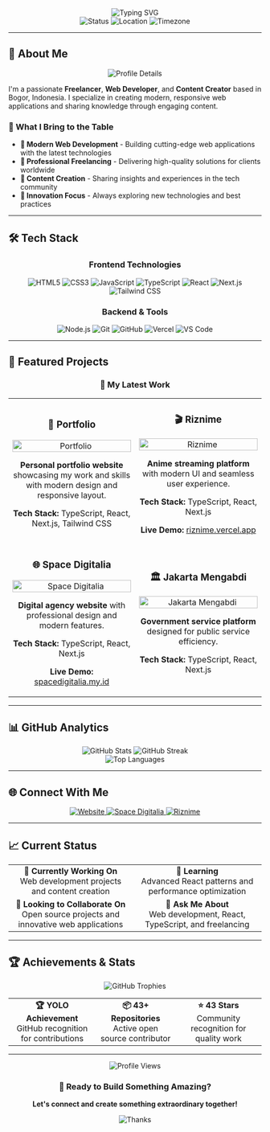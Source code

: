 <div align="center">
  <img src="https://readme-typing-svg.herokuapp.com?font=Fira+Code&weight=600&size=28&pause=1000&color=6366F1&center=true&vCenter=true&width=600&height=100&lines=Hello%2C+I'm+Rizki+Ramadhan;Freelancer+%7C+Web+Developer+%7C+Content+Creator" alt="Typing SVG" />
</div>

<div align="center">
  <img src="https://img.shields.io/badge/Status-Available%20for%20Hire-brightgreen?style=for-the-badge&logo=github" alt="Status" />
  <img src="https://img.shields.io/badge/Location-Bogor%2C%20Indonesia-blue?style=for-the-badge&logo=location" alt="Location" />
  <img src="https://img.shields.io/badge/Timezone-UTC%2B07:00-orange?style=for-the-badge&logo=clock" alt="Timezone" />
</div>

---

## 🚀 About Me

<div align="center">
  <img src="https://github-profile-summary-cards.vercel.app/api/cards/profile-details?username=Rizkiramadhan20&theme=github_dark" alt="Profile Details" />
</div>

I'm a passionate **Freelancer**, **Web Developer**, and **Content Creator** based in Bogor, Indonesia. I specialize in creating modern, responsive web applications and sharing knowledge through engaging content.

### 🌟 What I Bring to the Table

- **🎨 Modern Web Development** - Building cutting-edge web applications with the latest technologies
- **💼 Professional Freelancing** - Delivering high-quality solutions for clients worldwide
- **📝 Content Creation** - Sharing insights and experiences in the tech community
- **🚀 Innovation Focus** - Always exploring new technologies and best practices

---

## 🛠️ Tech Stack

<div align="center">
  <h3>Frontend Technologies</h3>
  <img src="https://img.shields.io/badge/HTML5-E34F26?style=for-the-badge&logo=html5&logoColor=white" alt="HTML5" />
  <img src="https://img.shields.io/badge/CSS3-1572B6?style=for-the-badge&logo=css3&logoColor=white" alt="CSS3" />
  <img src="https://img.shields.io/badge/JavaScript-F7DF1E?style=for-the-badge&logo=javascript&logoColor=black" alt="JavaScript" />
  <img src="https://img.shields.io/badge/TypeScript-007ACC?style=for-the-badge&logo=typescript&logoColor=white" alt="TypeScript" />
  <img src="https://img.shields.io/badge/React-20232A?style=for-the-badge&logo=react&logoColor=61DAFB" alt="React" />
  <img src="https://img.shields.io/badge/Next.js-000000?style=for-the-badge&logo=next.js&logoColor=white" alt="Next.js" />
  <img src="https://img.shields.io/badge/Tailwind_CSS-38B2AC?style=for-the-badge&logo=tailwind-css&logoColor=white" alt="Tailwind CSS" />
</div>

<div align="center">
  <h3>Backend & Tools</h3>
  <img src="https://img.shields.io/badge/Node.js-43853D?style=for-the-badge&logo=node.js&logoColor=white" alt="Node.js" />
  <img src="https://img.shields.io/badge/Git-F05032?style=for-the-badge&logo=git&logoColor=white" alt="Git" />
  <img src="https://img.shields.io/badge/GitHub-100000?style=for-the-badge&logo=github&logoColor=white" alt="GitHub" />
  <img src="https://img.shields.io/badge/Vercel-000000?style=for-the-badge&logo=vercel&logoColor=white" alt="Vercel" />
  <img src="https://img.shields.io/badge/VS_Code-007ACC?style=for-the-badge&logo=visual-studio-code&logoColor=white" alt="VS Code" />
</div>

---

## 📁 Featured Projects

<div align="center">
  <h3>🚀 My Latest Work</h3>
</div>

<table>
  <tr>
    <td width="50%">
      <h3 align="center">🎨 Portfolio</h3>
      <div align="center">
        <a href="https://github.com/Rizkiramadhan20/portofolio" target="_blank">
          <img src="https://github-readme-stats.vercel.app/api/pin/?username=Rizkiramadhan20&repo=portofolio&theme=github_dark&hide_border=true" width="100%" alt="Portfolio" />
        </a>
        <p><strong>Personal portfolio website</strong> showcasing my work and skills with modern design and responsive layout.</p>
        <p><strong>Tech Stack:</strong> TypeScript, React, Next.js, Tailwind CSS</p>
      </div>
    </td>
    <td width="50%">
      <h3 align="center">🎬 Riznime</h3>
      <div align="center">
        <a href="https://github.com/Rizkiramadhan20/riznime" target="_blank">
          <img src="https://github-readme-stats.vercel.app/api/pin/?username=Rizkiramadhan20&repo=riznime&theme=github_dark&hide_border=true" width="100%" alt="Riznime" />
        </a>
        <p><strong>Anime streaming platform</strong> with modern UI and seamless user experience.</p>
        <p><strong>Tech Stack:</strong> TypeScript, React, Next.js</p>
        <p><strong>Live Demo:</strong> <a href="https://riznime.vercel.app" target="_blank">riznime.vercel.app</a></p>
      </div>
    </td>
  </tr>
  <tr>
    <td width="50%">
      <h3 align="center">🌐 Space Digitalia</h3>
      <div align="center">
        <a href="https://github.com/Rizkiramadhan20/space-digitalia" target="_blank">
          <img src="https://github-readme-stats.vercel.app/api/pin/?username=Rizkiramadhan20&repo=space-digitalia&theme=github_dark&hide_border=true" width="100%" alt="Space Digitalia" />
        </a>
        <p><strong>Digital agency website</strong> with professional design and modern features.</p>
        <p><strong>Tech Stack:</strong> TypeScript, React, Next.js</p>
        <p><strong>Live Demo:</strong> <a href="https://spacedigitalia.my.id" target="_blank">spacedigitalia.my.id</a></p>
      </div>
    </td>
    <td width="50%">
      <h3 align="center">🏛️ Jakarta Mengabdi</h3>
      <div align="center">
        <a href="https://github.com/Rizkiramadhan20/jakarta-mengabdi" target="_blank">
          <img src="https://github-readme-stats.vercel.app/api/pin/?username=Rizkiramadhan20&repo=jakarta-mengabdi&theme=github_dark&hide_border=true" width="100%" alt="Jakarta Mengabdi" />
        </a>
        <p><strong>Government service platform</strong> designed for public service efficiency.</p>
        <p><strong>Tech Stack:</strong> TypeScript, React, Next.js</p>
      </div>
    </td>
  </tr>
</table>

---

## 📊 GitHub Analytics

<div align="center">
  <img src="https://github-readme-stats.vercel.app/api?username=Rizkiramadhan20&show_icons=true&theme=github_dark&hide_border=true&bg_color=0D1117&title_color=6366F1&icon_color=6366F1&text_color=FFFFFF" alt="GitHub Stats" />
  <img src="https://github-readme-streak-stats.herokuapp.com/?user=Rizkiramadhan20&theme=github_dark&hide_border=true&background=0D1117&stroke=6366F1&ring=6366F1&fire=6366F1&currStreakNum=FFFFFF&currStreakLabel=6366F1&sideNums=FFFFFF&sideLabels=6366F1&dates=FFFFFF" alt="GitHub Streak" />
</div>

<div align="center">
  <img src="https://github-readme-stats.vercel.app/api/top-langs/?username=Rizkiramadhan20&layout=compact&theme=github_dark&hide_border=true&bg_color=0D1117&title_color=6366F1&text_color=FFFFFF" alt="Top Languages" />
</div>

---

## 🌐 Connect With Me

<div align="center">
  <a href="https://rizkiramadhan.web.id" target="_blank">
    <img src="https://img.shields.io/badge/Website-000000?style=for-the-badge&logo=About.me&logoColor=white" alt="Website" />
  </a>
  <a href="https://spacedigitalia.my.id" target="_blank">
    <img src="https://img.shields.io/badge/Space_Digitalia-000000?style=for-the-badge&logo=About.me&logoColor=white" alt="Space Digitalia" />
  </a>
  <a href="https://riznime.vercel.app" target="_blank">
    <img src="https://img.shields.io/badge/Riznime-000000?style=for-the-badge&logo=About.me&logoColor=white" alt="Riznime" />
  </a>
</div>

---

## 📈 Current Status

<div align="center">
  <table>
    <tr>
      <td align="center">
        <strong>🔭 Currently Working On</strong><br/>
        Web development projects and content creation
      </td>
      <td align="center">
        <strong>🌱 Learning</strong><br/>
        Advanced React patterns and performance optimization
      </td>
    </tr>
    <tr>
      <td align="center">
        <strong>👯 Looking to Collaborate On</strong><br/>
        Open source projects and innovative web applications
      </td>
      <td align="center">
        <strong>💬 Ask Me About</strong><br/>
        Web development, React, TypeScript, and freelancing
      </td>
    </tr>
  </table>
</div>

---

## 🏆 Achievements & Stats

<div align="center">
  <img src="https://github-profile-trophy.vercel.app/?username=Rizkiramadhan20&theme=github_dark&no-frame=true&no-bg=false&margin-w=4" alt="GitHub Trophies" />
</div>

<div align="center">
  <table>
    <tr>
      <td align="center">
        <strong>🏆 YOLO Achievement</strong><br/>
        GitHub recognition for contributions
      </td>
      <td align="center">
        <strong>📦 43+ Repositories</strong><br/>
        Active open source contributor
      </td>
      <td align="center">
        <strong>⭐ 43 Stars</strong><br/>
        Community recognition for quality work
      </td>
    </tr>
  </table>
</div>

---

<div align="center">
  <img src="https://komarev.com/ghpvc/?username=Rizkiramadhan20&style=for-the-badge&color=6366F1" alt="Profile Views" />
  
  <h3>🚀 Ready to Build Something Amazing?</h3>
  <p><strong>Let's connect and create something extraordinary together!</strong></p>
  
  <img src="https://readme-typing-svg.herokuapp.com?font=Fira+Code&weight=600&size=20&pause=2000&color=6366F1&center=true&vCenter=true&width=400&height=50&lines=Thanks+for+visiting!+%F0%9F%98%8A" alt="Thanks" />
</div>
